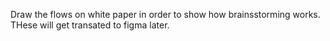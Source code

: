 Draw the flows on white paper in order to show how brainsstorming works. THese will get transated to figma later.